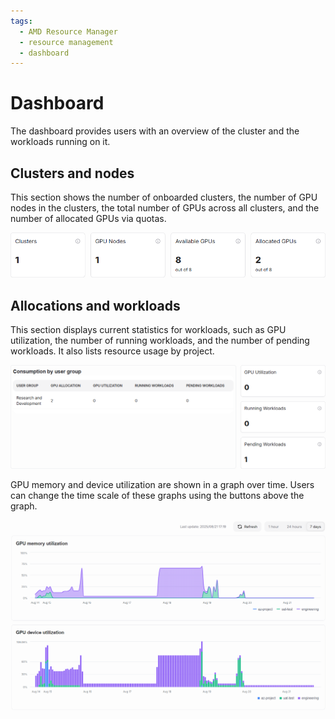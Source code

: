 ```yaml
---
tags:
  - AMD Resource Manager
  - resource management
  - dashboard
---
```

<!--
Copyright © Advanced Micro Devices, Inc., or its affiliates.

SPDX-License-Identifier: MIT
-->
# Dashboard

The dashboard provides users with an overview of the cluster and the workloads running on it.

## Clusters and nodes

This section shows the number of onboarded clusters, the number of GPU nodes in the clusters, the total number of GPUs across all clusters, and the number of allocated GPUs via quotas.

![Cluster stat cards outline various consumption metrics.](../img/resource-manager/clusters-and-nodes-tiles.png)

## Allocations and workloads

This section displays current statistics for workloads, such as GPU utilization, the number of running workloads, and the number of pending workloads. It also lists resource usage by project.

![Project GPU consumption is listed under a separate title.](../img/resource-manager/allocations-and-worksloads-tiles.png)

GPU memory and device utilization are shown in a graph over time. Users can change the time scale of these graphs using the buttons above the graph.

![The view has nice graphs for following resource consumption.](../img/resource-manager/allocations-and-workloads-graph.png)
